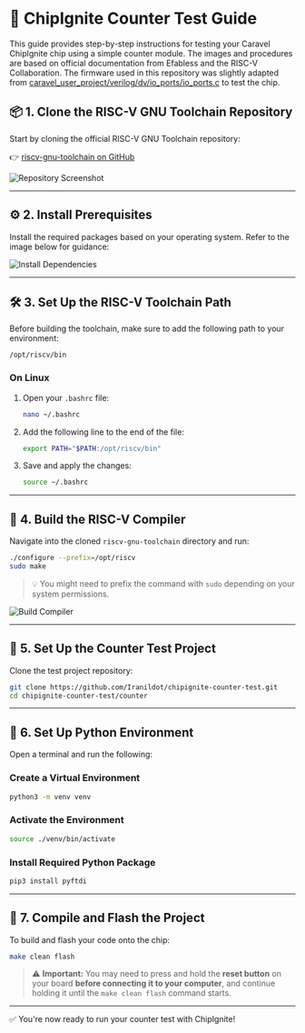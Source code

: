 # 🔧 ChipIgnite Counter Test Guide


This guide provides step-by-step instructions for testing your Caravel ChipIgnite chip using a simple counter module. The images and procedures are based on official documentation from Efabless and the RISC-V Collaboration.
The firmware used in this repository was slightly adapted from [caravel_user_project/verilog/dv/io_ports/io_ports.c](https://github.com/efabless/caravel_user_project/blob/main/verilog/dv/io_ports/io_ports.c) to test the chip.


## 📦 1. Clone the RISC-V GNU Toolchain Repository

Start by cloning the official RISC-V GNU Toolchain repository:

👉 [riscv-gnu-toolchain on GitHub](https://github.com/riscv-collab/riscv-gnu-toolchain/tree/master)

![Repository Screenshot](https://github.com/user-attachments/assets/597a7a8c-e34d-490a-879f-33604566112c)

---

## ⚙️ 2. Install Prerequisites

Install the required packages based on your operating system. Refer to the image below for guidance:

![Install Dependencies](https://github.com/user-attachments/assets/fad8ec0d-8645-4949-a0a7-10e923cedaba)

---

## 🛠️ 3. Set Up the RISC-V Toolchain Path

Before building the toolchain, make sure to add the following path to your environment:

```
/opt/riscv/bin
```

### On Linux

1. Open your `.bashrc` file:

    ```bash
    nano ~/.bashrc
    ```

2. Add the following line to the end of the file:

    ```bash
    export PATH="$PATH:/opt/riscv/bin"
    ```

3. Save and apply the changes:

    ```bash
    source ~/.bashrc
    ```

---

## 🧱 4. Build the RISC-V Compiler

Navigate into the cloned `riscv-gnu-toolchain` directory and run:

```bash
./configure --prefix=/opt/riscv
sudo make
```

> 💡 You might need to prefix the command with `sudo` depending on your system permissions.

![Build Compiler](https://github.com/user-attachments/assets/0648ebd2-b563-4dd8-9d4f-d32e3be35101)

---

## 🧪 5. Set Up the Counter Test Project

Clone the test project repository:

```bash
git clone https://github.com/Iranildot/chipignite-counter-test.git
cd chipignite-counter-test/counter
```

---

## 🐍 6. Set Up Python Environment

Open a terminal and run the following:

### Create a Virtual Environment

```bash
python3 -m venv venv
```

### Activate the Environment

```bash
source ./venv/bin/activate
```

### Install Required Python Package

```bash
pip3 install pyftdi
```

---

## 🚀 7. Compile and Flash the Project

To build and flash your code onto the chip:

```bash
make clean flash
```

> ⚠️ **Important:** You may need to press and hold the **reset button** on your board **before connecting it to your computer**, and continue holding it until the `make clean flash` command starts.

---

✅ You're now ready to run your counter test with ChipIgnite!

